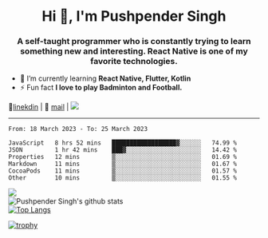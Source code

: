 <h1 align="center">Hi 👋, I'm Pushpender Singh</h1>
<h3 align="center">A self-taught programmer who is constantly trying to learn something new and interesting. React Native is one of my favorite technologies.</h3>

- 🌱 I’m currently learning **React Native, Flutter, Kotlin**
- ⚡ Fun fact **I love to play Badminton and Football.**

👔[linekdin](https://www.linkedin.com/in/pushpender-singh-240061202/) | 📧 [mail](mailto:pushpendersingh694@gmail.com) | ![](https://komarev.com/ghpvc/?username=pushpender-singh-ap&color=blue)


---

<!--START_SECTION:waka-->

```text
From: 18 March 2023 - To: 25 March 2023

JavaScript   8 hrs 52 mins   ██████████████████▓░░░░░░   74.99 %
JSON         1 hr 42 mins    ███▓░░░░░░░░░░░░░░░░░░░░░   14.42 %
Properties   12 mins         ▒░░░░░░░░░░░░░░░░░░░░░░░░   01.69 %
Markdown     11 mins         ▒░░░░░░░░░░░░░░░░░░░░░░░░   01.67 %
CocoaPods    11 mins         ▒░░░░░░░░░░░░░░░░░░░░░░░░   01.57 %
Other        10 mins         ▒░░░░░░░░░░░░░░░░░░░░░░░░   01.55 %
```

<!--END_SECTION:waka-->

<img align="left" src="https://github-readme-streak-stats.herokuapp.com/?user=pushpender-singh-ap&theme=dark" /></br>
![Pushpender Singh's github stats](https://github-readme-stats.vercel.app/api?username=pushpender-singh-ap&show_icons=true&theme=radical&count_private=true)</br>
[![Top Langs](https://github-readme-stats.vercel.app/api/top-langs/?username=pushpender-singh-ap&theme=radical)](https://github.com/pushpender-singh-ap/github-readme-stats)

[![trophy](https://github-profile-trophy.vercel.app/?username=pushpender-singh-ap&theme=radical)](https://github.com/pushpender-singh-ap/pushpender-singh-ap)
